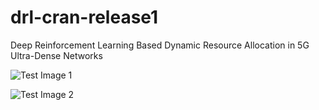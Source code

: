# drl-cran-release1
 Deep Reinforcement Learning Based Dynamic Resource Allocation in 5G Ultra-Dense Networks

![Test Image 1]("1.jpeg")

![Test Image 2]("2.jpeg")
